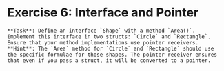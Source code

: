 # Exercise 6: Interface and Pointer
    **Task**: Define an interface `Shape` with a method `Area()`. Implement this interface in two structs: `Circle` and `Rectangle`. Ensure that your method implementations use pointer receivers.
    **Hint**: The `Area` method for `Circle` and `Rectangle` should use the specific formulae for those shapes. The pointer receiver ensures that even if you pass a struct, it will be converted to a pointer.